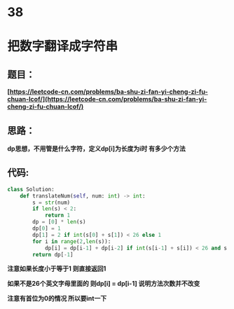 # 38


# **把数字翻译成字符串**

## **题目：**

**[https://leetcode-cn.com/problems/ba-shu-zi-fan-yi-cheng-zi-fu-chuan-lcof/](https://leetcode-cn.com/problems/ba-shu-zi-fan-yi-cheng-zi-fu-chuan-lcof/)**

## **思路：**

**dp思想，不用管是什么字符，定义dp[i]为长度为i时 有多少个方法**

## **代码:**

```python
class Solution:
    def translateNum(self, num: int) -> int:
        s = str(num)
        if len(s) < 2:
            return 1
        dp = [0] * len(s)
        dp[0] = 1
        dp[1] = 2 if int(s[0] + s[1]) < 26 else 1
        for i in range(2,len(s)):
            dp[i] = dp[i-1] + dp[i-2] if int(s[i-1] + s[i]) < 26 and s[i-1] != '0' else dp[i-1]
        return dp[-1]
```

**注意如果长度小于等于1 则直接返回1**

**如果不是26个英文字母里面的 则dp[i] = dp[i-1] 说明方法次数并不改变**

**注意有首位为0的情况 所以要int一下**


